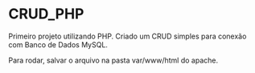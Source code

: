 # CRUD_PHP

Primeiro projeto utilizando PHP.
Criado um CRUD simples para conexão com Banco de Dados MySQL.

Para rodar, salvar o arquivo na pasta var/www/html do apache.
